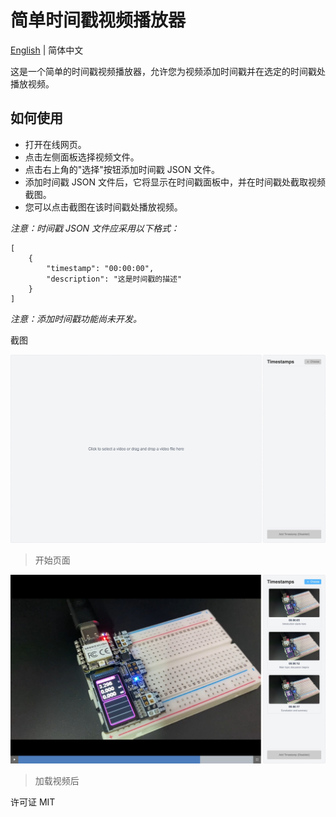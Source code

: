 # 简单时间戳视频播放器

[English](README.md) | 简体中文

这是一个简单的时间戳视频播放器，允许您为视频添加时间戳并在选定的时间戳处播放视频。

## 如何使用

- 打开在线网页。
- 点击左侧面板选择视频文件。
- 点击右上角的"选择"按钮添加时间戳 JSON 文件。
- 添加时间戳 JSON 文件后，它将显示在时间戳面板中，并在时间戳处截取视频截图。
- 您可以点击截图在该时间戳处播放视频。

*注意：时间戳 JSON 文件应采用以下格式：*
```
[
    {
        "timestamp": "00:00:00",
        "description": "这是时间戳的描述"
    }
]
```

*注意：添加时间戳功能尚未开发。*

截图

![截图](images/main.jpeg)
> 开始页面

![截图](images/loaded.jpeg)
> 加载视频后

许可证
MIT
